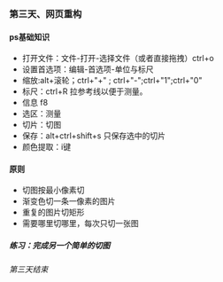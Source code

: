 ### 第三天、网页重构

#### ps基础知识

+ 打开文件：文件-打开-选择文件（或者直接拖拽）ctrl+o
+ 设置首选项：编辑-首选项-单位与标尺
+ 缩放:alt+滚轮；ctrl+"+" ; ctrl+"-";ctrl+"1";ctrl+"0"
+ 标尺：ctrl+R 拉参考线以便于测量。
+ 信息 f8
+ 选区：测量
+ 切片：切图
+ 保存：alt+ctrl+shift+s 只保存选中的切片
+ 颜色提取：i键

#### 原则
+ 切图按最小像素切
+ 渐变色切一条一像素的图片
+ 重复的图片切矩形
+ 需要哪里切哪里，每次只切一张图

##### 练习：完成另一个简单的切图

*第三天结束*